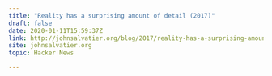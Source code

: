 ```yaml
---
title: "Reality has a surprising amount of detail (2017)"
draft: false
date: 2020-01-11T15:59:37Z
link: http://johnsalvatier.org/blog/2017/reality-has-a-surprising-amount-of-detail?utm_medium=RSS&utm_source=hune
site: johnsalvatier.org
topic: Hacker News  

---
```

